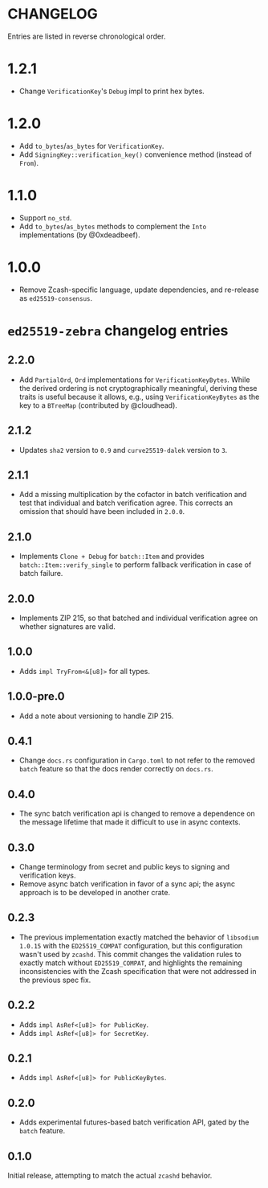 # CHANGELOG

Entries are listed in reverse chronological order.

# 1.2.1

* Change `VerificationKey`'s `Debug` impl to print hex bytes.

# 1.2.0

* Add `to_bytes`/`as_bytes` for `VerificationKey`.
* Add `SigningKey::verification_key()` convenience method (instead of `From`).

# 1.1.0

* Support `no_std`.
* Add `to_bytes`/`as_bytes` methods to complement the `Into` implementations (by @0xdeadbeef).

# 1.0.0

* Remove Zcash-specific language, update dependencies, and re-release as
  `ed25519-consensus`.

# `ed25519-zebra` changelog entries

## 2.2.0

* Add `PartialOrd`, `Ord` implementations for `VerificationKeyBytes`.  While
  the derived ordering is not cryptographically meaningful, deriving these
  traits is useful because it allows, e.g., using `VerificationKeyBytes` as the
  key to a `BTreeMap` (contributed by @cloudhead).

## 2.1.2

* Updates `sha2` version to `0.9` and `curve25519-dalek` version to `3`.

## 2.1.1

* Add a missing multiplication by the cofactor in batch verification and test
  that individual and batch verification agree.  This corrects an omission that
  should have been included in `2.0.0`.

## 2.1.0

* Implements `Clone + Debug` for `batch::Item` and provides
  `batch::Item::verify_single` to perform fallback verification in case
  of batch failure.

## 2.0.0

* Implements ZIP 215, so that batched and individual verification
  agree on whether signatures are valid.

## 1.0.0

* Adds `impl TryFrom<&[u8]>` for all types.

## 1.0.0-pre.0

* Add a note about versioning to handle ZIP 215.

## 0.4.1

* Change `docs.rs` configuration in `Cargo.toml` to not refer to the removed
  `batch` feature so that the docs render correctly on `docs.rs`.

## 0.4.0

* The sync batch verification api is changed to remove a dependence on the
  message lifetime that made it difficult to use in async contexts.

## 0.3.0

* Change terminology from secret and public keys to signing and verification
  keys.
* Remove async batch verification in favor of a sync api; the async approach is
  to be developed in another crate.

## 0.2.3

* The previous implementation exactly matched the behavior of `libsodium`
  `1.0.15` with the `ED25519_COMPAT` configuration, but this configuration
  wasn't used by `zcashd`. This commit changes the validation rules to exactly
  match without `ED25519_COMPAT`, and highlights the remaining inconsistencies
  with the Zcash specification that were not addressed in the previous spec
  fix.

## 0.2.2

* Adds `impl AsRef<[u8]> for PublicKey`.
* Adds `impl AsRef<[u8]> for SecretKey`.

## 0.2.1

* Adds `impl AsRef<[u8]> for PublicKeyBytes`.

## 0.2.0

* Adds experimental futures-based batch verification API, gated by the `batch` feature.

## 0.1.0

Initial release, attempting to match the actual `zcashd` behavior.
